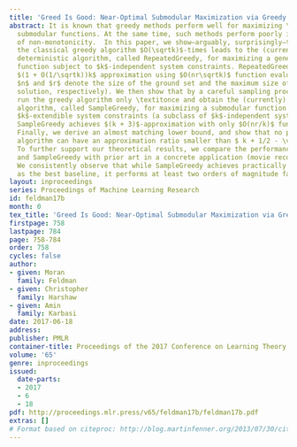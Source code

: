 ```yaml
---
title: 'Greed Is Good: Near-Optimal Submodular Maximization via Greedy Optimization'
abstract: It is known that greedy methods perform well for maximizing \textitmonotone
  submodular functions. At the same time, such methods perform poorly in the face
  of non-monotonicity.  In this paper, we show—arguably, surprisingly—that invoking
  the classical greedy algorithm $O(\sqrtk)$-times leads to the (currently) fastest
  deterministic algorithm, called RepeatedGreedy, for maximizing a general submodular
  function subject to $k$-independent system constraints. RepeatedGreedy achieves
  $(1 + O(1/\sqrtk))k$ approximation using $O(nr\sqrtk)$ function evaluations (here,
  $n$ and $r$ denote the size of the ground set and the maximum size of a feasible
  solution, respectively). We then show that by a careful sampling procedure, we can
  run the greedy algorithm only \textitonce and obtain the (currently) fastest randomized
  algorithm, called SampleGreedy, for maximizing a submodular function subject to
  $k$-extendible system constraints (a subclass of $k$-independent system constrains).
  SampleGreedy achieves $(k + 3)$-approximation with only $O(nr/k)$ function evaluations.
  Finally, we derive an almost matching lower bound, and show that no polynomial time
  algorithm can have an approximation ratio smaller than $ k + 1/2 - \varepsilon$.
  To further support our theoretical results, we compare the performance of RepeatedGreedy
  and SampleGreedy with prior art in a concrete application (movie recommendation).
  We consistently observe that while SampleGreedy achieves practically the same utility
  as the best baseline, it performs at least two orders of magnitude faster.
layout: inproceedings
series: Proceedings of Machine Learning Research
id: feldman17b
month: 0
tex_title: 'Greed Is Good: Near-Optimal Submodular Maximization via Greedy Optimization'
firstpage: 758
lastpage: 784
page: 758-784
order: 758
cycles: false
author:
- given: Moran
  family: Feldman
- given: Christopher
  family: Harshaw
- given: Amin
  family: Karbasi
date: 2017-06-18
address: 
publisher: PMLR
container-title: Proceedings of the 2017 Conference on Learning Theory
volume: '65'
genre: inproceedings
issued:
  date-parts:
  - 2017
  - 6
  - 18
pdf: http://proceedings.mlr.press/v65/feldman17b/feldman17b.pdf
extras: []
# Format based on citeproc: http://blog.martinfenner.org/2013/07/30/citeproc-yaml-for-bibliographies/
---
```

